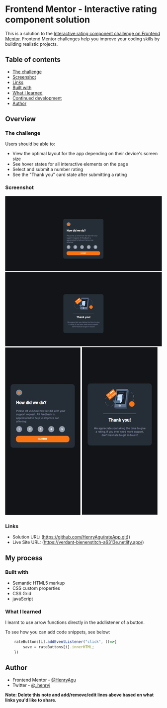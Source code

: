 # Frontend Mentor - Interactive rating component solution

This is a solution to the [Interactive rating component challenge on Frontend Mentor](https://www.frontendmentor.io/challenges/interactive-rating-component-koxpeBUmI). Frontend Mentor challenges help you improve your coding skills by building realistic projects. 

## Table of contents

  - [The challenge](#the-challenge)
  - [Screenshot](#screenshot)
  - [Links](#links)
  - [Built with](#built-with)
  - [What I learned](#what-i-learned)
  - [Continued development](#continued-development)
  - [Author](#author)


## Overview

### The challenge

Users should be able to:

- View the optimal layout for the app depending on their device's screen size
- See hover states for all interactive elements on the page
- Select and submit a number rating
- See the "Thank you" card state after submitting a rating

### Screenshot

![](./design/desktop-first-page.JPG)
![](./design/desktop-second-page.JPG)
![](./design/mobile-first-page.JPG)
![](./design/mobile-second-page.JPG)


### Links

- Solution URL: (https://github.com/HenryAgu/rateApp.git))
- Live Site URL: (https://verdant-bienenstitch-a6313e.netlify.app/)

## My process

### Built with

- Semantic HTML5 markup
- CSS custom properties
- CSS Grid
- javaScript

### What I learned

I learnt to use arrow functions directly in the addlistener of a button.

To see how you can add code snippets, see below:


```js
    rateButtons[i].addEventListener("click", ()=>{
        save = rateButtons[i].innerHTML;
    })
```

## Author

- Frontend Mentor - [@HenryAgu](https://www.frontendmentor.io/profile/HenryAgu)
- Twitter - [@_henryi](https://www.twitter.com/_henryi)

**Note: Delete this note and add/remove/edit lines above based on what links you'd like to share.**

